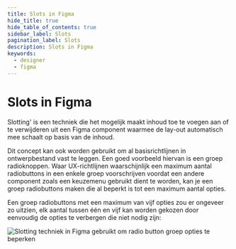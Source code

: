 ```yaml
---
title: Slots in Figma
hide_title: true
hide_table_of_contents: true
sidebar_label: Slots
pagination_label: Slots
description: Slots in Figma
keywords:
  - designer
  - figma
---
```


# Slots in Figma

Slotting' is een techniek die het mogelijk maakt inhoud toe te voegen aan of te verwijderen uit een Figma component waarmee de lay-out automatisch mee schaalt op basis van de inhoud.

Dit concept kan ook worden gebruikt om al basisrichtlijnen in ontwerpbestand vast te leggen. Een goed voorbeeld hiervan is een groep radioknoppen. Waar UX-richtlijnen waarschijnlijk een maximum aantal radiobuttons in een enkele groep voorschrijven voordat een andere component zoals een keuzemenu gebruikt dient te worden, kan je een groep radiobuttons maken die al beperkt is tot een maximum aantal opties.
  
Een groep radiobuttons met een maximum van vijf opties zou er ongeveer zo uitzien, elk aantal tussen één en vijf kan worden gekozen door eenvoudig de opties te verbergen die niet nodig zijn:

![Slotting techniek in Figma gebruikt om radio button groep opties te beperken](https://user-images.githubusercontent.com/248921/140961714-f5b2e84d-33db-4c29-aba5-c79a69124d5f.png)
